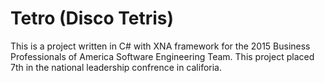 # Tetro (Disco Tetris)
This is a project written in C# with XNA framework for the 2015 Business Professionals of America Software Engineering Team. This project placed 7th in the national leadership confrence in califoria.
